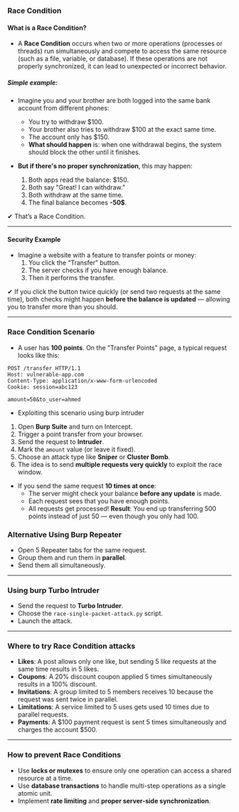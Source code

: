 ### Race Condition

#### What is a Race Condition?
- A **Race Condition** occurs when two or more operations (processes or threads) run simultaneously and compete to access the same resource (such as a file, variable, or database). If these operations are not properly synchronized, it can lead to unexpected or incorrect behavior.

##### Simple example:
- Imagine you and your brother are both logged into the same bank account from different phones:
  - You try to withdraw $100.
  - Your brother also tries to withdraw $100 at the exact same time.
  - The account only has $150.
  - **What should happen** is: when one withdrawal begins, the system should block the other until it finishes.

- **But if there's no proper synchronization**, this may happen:
    1. Both apps read the balance: $150.
    2. Both say "Great! I can withdraw."
    3. Both withdraw at the same time.
    4. The final balance becomes **-50$**.

✔ That’s a Race Condition.

---

#### Security Example

- Imagine a website with a feature to transfer points or money:
   1. You click the “Transfer” button.
   2. The server checks if you have enough balance.
   3. Then it performs the transfer.

✔ If you click the button twice quickly (or send two requests at the same time), both checks might happen **before the balance is updated** — allowing you to transfer more than you should.

---

### Race Condition Scenario

- A user has **100 points**. On the "Transfer Points" page, a typical request looks like this:

```http
POST /transfer HTTP/1.1
Host: vulnerable-app.com
Content-Type: application/x-www-form-urlencoded
Cookie: session=abc123

amount=50&to_user=ahmed
```
- Exploiting this scenario using burp intruder

1. Open **Burp Suite** and turn on Intercept.
2. Trigger a point transfer from your browser.
3. Send the request to **Intruder**.
4. Mark the `amount` value (or leave it fixed).
5. Choose an attack type like **Sniper** or **Cluster Bomb**.
6. The idea is to send **multiple requests very quickly** to exploit the race window.

- If you send the same request **10 times at once**:
  - The server might check your balance **before any update** is made.
  - Each request sees that you have enough points.
  - All requests get processed!
**Result**: You end up transferring 500 points instead of just 50 — even though you only had 100.

### Alternative Using Burp Repeater

- Open 5 Repeater tabs for the same request.
- Group them and run them in **parallel**.
- Send them all simultaneously.

---

### Using burp Turbo Intruder

- Send the request to **Turbo Intruder**.
- Choose the `race-single-packet-attack.py` script.
- Launch the attack.

---

### Where to try Race Condition attacks

- **Likes**: A post allows only one like, but sending 5 like requests at the same time results in 5 likes.
- **Coupons**: A 20% discount coupon applied 5 times simultaneously results in a 100% discount.
- **Invitations**: A group limited to 5 members receives 10 because the request was sent twice in parallel.
- **Limitations**: A service limited to 5 uses gets used 10 times due to parallel requests.
- **Payments**: A $100 payment request is sent 5 times simultaneously and charges the account $500.

---

### How to prevent Race Conditions

- Use **locks or mutexes** to ensure only one operation can access a shared resource at a time.
- Use **database transactions** to handle multi-step operations as a single atomic unit.
- Implement **rate limiting** and **proper server-side synchronization**.
